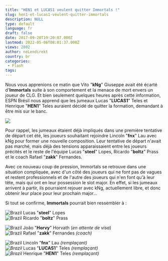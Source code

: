 ```yaml
---
title: "HEN1 et LUCAS1 veulent quitter Immortals !"
slug: hen1-et-lucas1-veulent-quitter-immortals
description: NULL
type: default
language: fr
draft: false
date: 2017-09-20T19:20:07.000Z
lastmod: 2022-05-06T08:01:37.000Z
views: 2802
author: neLendirekt
country: br
categories:
 - Flash
tags:
---
```

Nous vous apprenions ce matin que Vito "**kNg**" Giuseppe avait été écarté d'**Immortals** suite à son comportement et la menace de mort envers un joueur de CLG. Et bien seulement quelques heures après cette information, ESPN Brésil nous apprend que les jumeaux Lucas "**LUCAS1**" Teles et Henrique "**HEN1**" Teles auraient décidé de quitter la formation, demandant à être mis sur le banc.

![](https://flickshot-ue.s3.eu-west-2.amazonaws.com/flickshot/article/59c2b89899e1b/images/iwN0p2oWDeq8rfKpD2K8IL57IRMhYbcdkURRtrLf.jpeg)

Pour rappel, les jumeaux étaient déjà impliqués dans une première tentative de départ cet été, les joueurs souhaitant rejoindre Lincoln "**fnx**" Lau avec kNg pour former une nouvelle composition. Leur tentative de départ n'avait pas marché, mais déjà des tensions apparaissaient entre les joueurs précités et le reste de l'équipe Lucas "**steel**" Lopes, Ricardo "**boltz**" Prass et le coach Rafael "**zakk**" Fernandes. 

Avec ce nouveau coup de pression, Immortals se retrouve dans une situation compliquée, avec d'un côté des joueurs qui ne font pas de vagues et restent professionnels et de l'autre des joueurs qui n'en font qu'à leur tête, mais qui ont en leur possession le slot major. En effet, si les jumeaux arrivent à partir, ils pourraient rejouer avec kNg, actuellement libre, et donc obtenir leur place pour leur prochain major...

Si tout se confirme, **Immortals** pourrait bien ressembler à : 

![Brazil](/images/countries/br.svg)⁠ Lucas "**steel**" Lopes  
![Brazil](/images/countries/br.svg)⁠ Ricardo "**boltz**" Prass

![Brazil](/images/countries/br.svg)⁠ João "**Horvy**" Horvath (_en attente de visa_)  
![Brazil](/images/countries/br.svg)⁠ Rafael "**zakk**" Fernandes _(coach)_  
  
![Brazil](/images/countries/br.svg)⁠ Lincoln "**fnx**" Lau _(remplaçant)_  
_![Brazil](/images/countries/br.svg)⁠_ Lucas "**LUCAS1**" Teles _(remplaçant)_  
_![Brazil](/images/countries/br.svg)⁠_ Henrique "**HEN1**" Teles _(remplaçant)_
